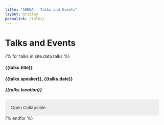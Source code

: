 ```yaml
---
title: "ARENA - Talks and Events"
layout: gridlay
permalink: /talks/
---
```


<style>
 /* Style the button that is used to open and close the collapsible content */
.collapsible {
  background-color: #eee;
  color: #444;
  cursor: pointer;
  padding: 18px;
  width: 100%;
  border: none;
  text-align: left;
  outline: none;
  font-size: 15px;
}

/* Add a background color to the button if it is clicked on (add the .active class with JS), and when you move the mouse over it (hover) */
.active, .collapsible:hover {
  background-color: #ccc;
}

/* Style the collapsible content. Note: hidden by default */
.content {
  padding: 0 18px;
  display: none;
  overflow: hidden;
  background-color: #f1f1f1;
} 
</style>

# Talks and Events

<div class="row">
{% for talks in site.data.talks %}
  <div class="col-sm-6">
    <h4><b>{{talks.title}}</b></h4>
    <h4>{{talks.speaker}},  {{talks.date}}</h4>
    <h5> {{talks.location}} </h5>
    <button type="button" class="collapsible"> Open Collapsible </button>
    <p class="content">
      {{talks.abstract}}
    </p>
  </div>
{% endfor %}
</div>





<script>
var coll = document.getElementsByClassName("collapsible");
var i;

for (i = 0; i < coll.length; i++) {
  coll[i].addEventListener("click", function() {
    this.classList.toggle("active");
    var content = this.nextElementSibling;
    if (content.style.display === "block") {
      content.style.display = "none";
    } else {
      content.style.display = "block";
    }
  });
} 
</script>